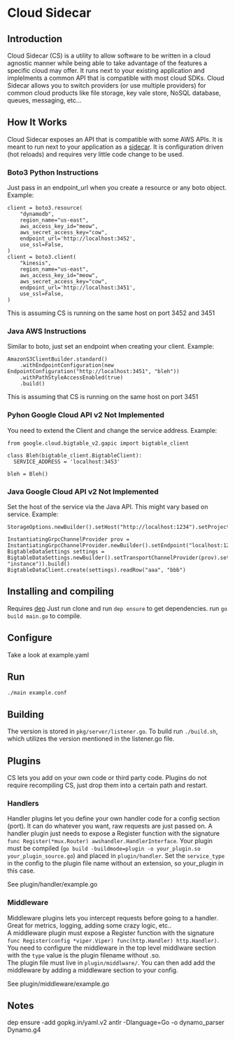 # Cloud Sidecar

## Introduction
Cloud Sidecar (CS) is a utility to allow software to be written in a cloud agnostic manner while being able to take advantage
of the features a specific cloud may offer.  It runs next to your existing application and implelments a common API that
is compatible with most cloud SDKs.  Cloud Sidecar allows you to switch providers (or use multiple providers) for common
cloud products like file storage, key vale store, NoSQL database, queues, messaging, etc...

## How It Works
Cloud Sidecar exposes an API that is compatible with some AWS APIs.  It is meant to run next to your application as a
[sidecar](https://docs.microsoft.com/en-us/azure/architecture/patterns/sidecar).  It is configuration driven (hot reloads)
and requires very little code change to be used.

### Boto3 Python Instructions
Just pass in an endpoint_url when you create a resource or any boto object.  Example:
```
client = boto3.resource(
    "dynamodb",
    region_name="us-east",
    aws_access_key_id="meow",
    aws_secret_access_key="cow",
    endpoint_url='http://localhost:3452',
    use_ssl=False,
)
client = boto3.client(
    "kinesis",
    region_name="us-east",
    aws_access_key_id="meow",
    aws_secret_access_key="cow",
    endpoint_url='http://localhost:3451',
    use_ssl=False,
)
```
This is assuming CS is running on the same host on port 3452 and 3451

### Java AWS Instructions
Similar to boto, just set an endpoint when creating your client.  Example:
```
AmazonS3ClientBuilder.standard()
    .withEndpointConfiguration(new EndpointConfiguration("http://localhost:3451", "bleh"))
    .withPathStyleAccessEnabled(true)
    .build()
```
This is assuming that CS is running on the same host on port 3451

### Pyhon Google Cloud API v2 **Not Implemented**
You need to extend the Client and change the service address.  Example:
```
from google.cloud.bigtable_v2.gapic import bigtable_client

class Bleh(bigtable_client.BigtableClient):
  SERVICE_ADDRESS = 'localhost:3453'

bleh = Bleh()
```

### Java Google Cloud API v2 **Not Implemented**
Set the host of the service via the Java API.  This might vary based on service. Example:
```
StorageOptions.newBuilder().setHost("http://localhost:1234").setProjectId("boo").build().getService
```
```
InstantiatingGrpcChannelProvider prov = InstantiatingGrpcChannelProvider.newBuilder().setEndpoint("localhost:1234").build()
BigtableDataSettings settings = BigtableDataSettings.newBuilder().setTransportChannelProvider(prov).setInstanceName(InstanceName.of("project", "instance")).build()
BigtableDataClient.create(settings).readRow("aaa", "bbb")
```

## Installing and compiling
Requires [dep](https://github.com/golang/dep)
Just run clone and run `dep ensure` to get dependencies. run `go build main.go` to compile.

## Configure
Take a look at example.yaml

## Run
`./main example.conf`

## Building
The version is stored in `pkg/server/listener.go`.  To build run `./build.sh`, which utilizes the version mentioned in the listener.go file.



## Plugins
CS lets you add on your own code or third party code.  Plugins do not require recompiling CS, just drop them into a certain path and restart.

### Handlers
Handler plugins let you define your own handler code for a config section (port).  It can do whatever you want, raw requests are just passed on.
A handler plugin just needs to expose a Register function with the signature `func Register(*mux.Router) awshandler.HandlerInterface`.  Your plugin 
must be compiled (`go build -buildmode=plugin -o your_plugin.so your_plugin_source.go`) and placed in `plugin/handler`.  Set the `service_type` in the config to the plugin file name without an extension, so your_plugin in this case.

See plugin/handler/example.go

### Middleware
Middleware plugins lets you intercept requests before going to a handler.  Great for metrics, logging, adding some crazy logic, etc..  
A middleware plugin must expose a Register function with the signature `func Register(config *viper.Viper) func(http.Handler) http.Handler)`.  
You need to configure the middleware in the top level middlware section with the `type` value is the plugin filename without .so.  
The plugin file must live in `plugin/middlware/`.  You can then add add the middleware by adding a middleware section to your config.

See plugin/middleware/example.go




## Notes
dep ensure -add gopkg.in/yaml.v2
antlr -Dlanguage=Go -o dynamo_parser Dynamo.g4
